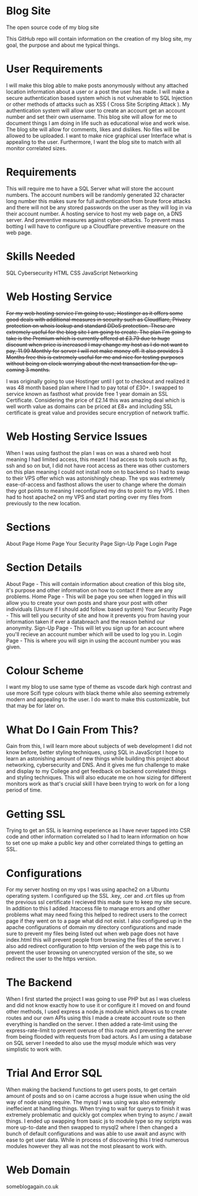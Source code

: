 # Blog Site
 The open source code of my blog site

This GitHub repo will contain information on the creation of my blog site, my goal, the purpose and about me typical things.

<h1>User Requirements</h1>

I will make this blog able to make posts anonymously without any attached location information about a user or a post the user has made. I will make a secure authentication based system which is not vulnerable to SQL Injection or other methods of attacks such as XSS ( Cross Site Scripting Attack ). My authentication system will allow user to create an account get an account number and set their own username. This blog site will allow for me to document things I am doing in life such as educational wise and work wise. The blog site will allow for comments, likes and dislikes. No files will be allowed to be uploaded. I want to make nice graphical user Interface what is appealing to the user. Furthermore, I want the blog site to match with all monitor correlated sizes.

<h1>Requirements</h1>

This will require me to have a SQL Server what will store the account numbers. The account numbers will be randomly generated 32 character long number this makes sure for full authentication from brute force attacks and there will not be any stored passwords on the user as they will log in via their account number. A hosting service to host my web page on, a DNS server. And preventive measures against cyber-attacks. To prevent mass botting I will have to configure up a Cloudflare preventive measure on the web page.

<h1>Skills Needed</h1>

SQL
Cybersecurity
HTML
CSS
JavaScript
Networking

<h1>Web Hosting Service</h1>

<s>For my web hosting service I'm going to use, Hostinger as it offers some good deals with additional measures in security such as Cloudflare, Privacy protection on whois lookup and standard DDoS protection. These are extremely useful for the blog site I am going to create. The plan I'm going to take is the Premium which is currently offered at £3.79 due to huge discount when price is increased I may change my host as I do not want to pay, 11.99 Monthly for server I will not make money off. It also provides 3 Months free this is extremely useful for me and nice for testing purposes without being on clock worrying about the next transaction for the up-coming 3 months.</s>

I was originally going to use Hostinger until I got to checkout and realized it was 48 month based plan where I had to pay total of £30+. I swapped to service known as fasthost what provide free 1 year domain an SSL Certificate. Considering the price of £2.14 this was amazing deal which is well worth value as domains can be priced at £8+ and including SSL certificate is great value and provides secure encryption of network traffic.

<h1>Web Hosting Service Issues</h1>

When I was using fasthost the plan I was on was a shared web host meaning I had limited access, this meant I had access to tools such as ftp, ssh and so on but, I did not have root access as there was other customers on this plan meaning I could not install note on to backend so I had to swap to their VPS offer which was astonishingly cheap. The vps was extremely ease-of-access and fasthost allows the user to change where the domain they got points to meaning I reconfigured my dns to point to my VPS. I then had to host apache2 on my VPS and start porting over my files from previously to the new location.

<h1>Sections</h1>

About Page
Home Page
Your Security Page
Sign-Up Page
Login Page

<h1>Section Details</h1>

About Page - This will contain information about creation of this blog site, it's purpose and other information on how to contact if there are any problems.
Home Page - This will be page you see when logged in this will allow you to create your own posts and share your post with other individuals (Unsure if I should add follow. based system)
Your Security Page - This will tell you security of site and how it prevents you from having your information taken if ever a databreach and the reason behind our anonymity.
Sign-Up Page - This will let you sign up for an account where you'll recieve an account number which will be used to log you in.
Login Page - This is where you will sign in using the account number you was given.

<h1>Colour Scheme</h1>

I want my blog to use same type of theme as vscode dark high contrast and use more Scifi type colours with black theme while also seeming extremely modern and appealing to the user. I do want to make this customizable, but that may be for later on.

<h1>What Do I Gain From This?</h1>

Gain from this, I will learn more about subjects of web development I did not know before, better styling techniques, using SQL in JavaScript I hope to learn an astonishing amount of new things while building this project about networking, cybersecurity and DNS. And it gives me fun challenge to make and display to my College and get feedback on backend correlated things and styling techniques. This will also educate me on how sizing for different monitors work as that's crucial skill I have been trying to work on for a long period of time.

<h1>Getting SSL</h1>

Trying to get an SSL is learning experience as I have never tapped into CSR code and other information correlated so I had to learn information on how to set one up make a public key and other correlated things to getting an SSL.

<h1>Configurations</h1>

For my server hosting on my vps I was using apache2 on a Ubuntu operating system. I configured up the SSL .key, .cer and .crt files up from the previous ssl certificate I recieved this made sure to keep my site secure. In addition to this I added .htaccess file to manage errors and other problems what may need fixing this helped to redirect users to the correct page if they went on to a page what did not exist. I also configured up in the apache configurations of domain my directory configurations and made sure to prevent my files being listed out when web page does not have index.html this will prevent people from browsing the files of the server. I also add redirect configuration to http version of the web page this is to prevent the user browsing on unencrypted version of the site, so we redirect the user to the https version.

<h1>The Backend</h1>

When I first started the project I was going to use PHP but as I was clueless and did not know exactly how to use it or configure it I moved on and found other methods, I used express a node.js module which allows us to create routes and our own APIs using this I made a create account route so then everything is handled on the server. I then added a rate-limit using the express-rate-limit to prevent overuse of this route and preventing the server from being flooded with requests from bad actors. As I am using a database on SQL server I needed to also use the mysql module which was very simplistic to work with.

<h1>Trial And Error SQL</h1>

When making the backend functions to get users posts, to get certain amount of posts and so on i came accross a huge issue when using the old way of node using require. The mysql I was using was also extremely ineffecient at handling things. When trying to wait for querys to finish it was extremely problematic and quickly got complex when trying to async / await things. I ended up swapping from basic js to module type so my scripts was more up-to-date and then swapped to mysql2 where I then changed a bunch of default configurations and was able to use await and async with ease to get user data. While in process of discovering this I tried numerous modules however they all was not the most pleasant to work with.

<h1>Web Domain</h1>

someblogagain.co.uk
